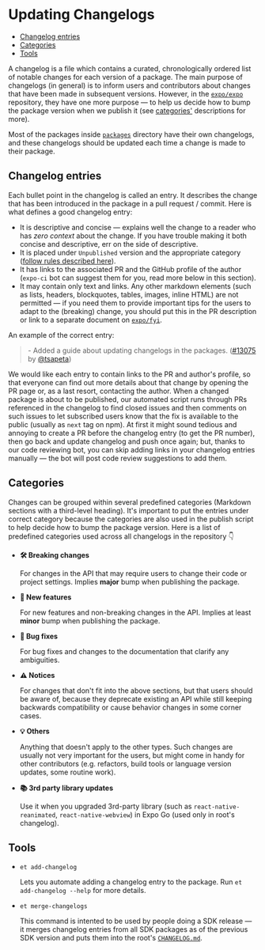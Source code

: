 # Updating Changelogs

- [Changelog entries](#changelog-entries)
- [Categories](#categories)
- [Tools](#tools)

A changelog is a file which contains a curated, chronologically ordered list of notable changes for each version of a package.
The main purpose of changelogs (in general) is to inform users and contributors about changes that have been made in subsequent versions. However, in the [`expo/expo`](https://github.com/expo/expo) repository, they have one more purpose — to help us decide how to bump the package version when we publish it (see [categories'](#categories) descriptions for more).

Most of the packages inside [`packages`](https://github.com/expo/expo/tree/master/packages) directory have their own changelogs, and these changelogs should be updated each time a change is made to their package.

## Changelog entries

Each bullet point in the changelog is called an entry. It describes the change that has been introduced in the package in a pull request / commit. Here is what defines a good changelog entry:

- It is descriptive and concise — explains well the change to a reader who has _zero context_ about the change. If you have trouble making it both concise and descriptive, err on the side of descriptive.
- It is placed under `Unpublished` version and the appropriate category ([follow rules described here](#categories)).
- It has links to the associated PR and the GitHub profile of the author (`expo-ci` bot can suggest them for you, read more below in this section).
- It may contain only text and links. Any other markdown elements (such as lists, headers, blockquotes, tables, images, inline HTML) are not permitted — if you need them to provide important tips for the users to adapt to the (breaking) change, you should put this in the PR description or link to a separate document on [`expo/fyi`](https://github.com/expo/fyi).

An example of the correct entry:

> \- Added a guide about updating changelogs in the packages. ([#13075](https://github.com/expo/expo/pull/13075) by [@tsapeta](https://github.com/tsapeta))

We would like each entry to contain links to the PR and author's profile, so that everyone can find out more details about that change by opening the PR page or, as a last resort, contacting the author.
When a changed package is about to be published, our automated script runs through PRs referenced in the changelog to find closed issues and then comments on such issues to let subscribed users know that the fix is available to the public (usually as `next` tag on npm).
At first it might sound tedious and annoying to create a PR before the changelog entry (to get the PR number), then go back and update changelog and push once again; but, thanks to our code reviewing bot, you can skip adding links in your changelog entries manually — the bot will post code review suggestions to add them.

## Categories

Changes can be grouped within several predefined categories (Markdown sections with a third-level heading). It's important to put the entries under correct category because the categories are also used in the publish script to help decide how to bump the package version. Here is a list of predefined categories used across all changelogs in the repository 👇

- **🛠 Breaking changes**

  For changes in the API that may require users to change their code or project settings. Implies **major** bump when publishing the package.

- **🎉 New features**

  For new features and non-breaking changes in the API. Implies at least **minor** bump when publishing the package.

- **🐛 Bug fixes**

  For bug fixes and changes to the documentation that clarify any ambiguities.

- **⚠️ Notices**

  For changes that don't fit into the above sections, but that users should be aware of, because they deprecate existing an API while still keeping backwards compatibility or cause behavior changes in some corner cases.

- **💡 Others**

  Anything that doesn't apply to the other types. Such changes are usually not very important for the users, but might come in handy for other contributors (e.g. refactors, build tools or language version updates, some routine work).

- **📚 3rd party library updates**

  Use it when you upgraded 3rd-party library (such as `react-native-reanimated`, `react-native-webview`) in Expo Go (used only in root's changelog).

## Tools

- `et add-changelog`

  Lets you automate adding a changelog entry to the package. Run `et add-changelog --help` for more details.

- `et merge-changelogs`

  This command is intented to be used by people doing a SDK release — it merges changelog entries from all SDK packages as of the previous SDK version and puts them into the root's [`CHANGELOG.md`](https://github.com/expo/expo/blob/master/CHANGELOG.md).
